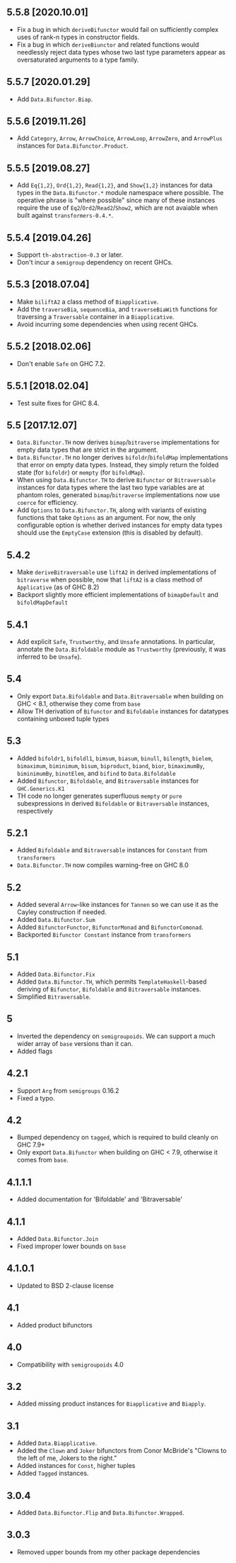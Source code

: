5.5.8 [2020.10.01]
------------------
* Fix a bug in which `deriveBifunctor` would fail on sufficiently complex uses
  of rank-n types in constructor fields.
* Fix a bug in which `deriveBiunctor` and related functions would needlessly
  reject data types whose two last type parameters appear as oversaturated
  arguments to a type family.

5.5.7 [2020.01.29]
------------------
* Add `Data.Bifunctor.Biap`.

5.5.6 [2019.11.26]
------------------
* Add `Category`, `Arrow`, `ArrowChoice`, `ArrowLoop`, `ArrowZero`, and
  `ArrowPlus` instances for `Data.Bifunctor.Product`.

5.5.5 [2019.08.27]
------------------
* Add `Eq{1,2}`, `Ord{1,2}`, `Read{1,2}`, and `Show{1,2}` instances for data
  types in the `Data.Bifunctor.*` module namespace where possible. The
  operative phrase is "where possible" since many of these instances require
  the use of `Eq2`/`Ord2`/`Read2`/`Show2`, which are not avaiable when
  built against `transformers-0.4.*`.

5.5.4 [2019.04.26]
------------------
* Support `th-abstraction-0.3` or later.
* Don't incur a `semigroup` dependency on recent GHCs.

5.5.3 [2018.07.04]
------------------
* Make `biliftA2` a class method of `Biapplicative`.
* Add the `traverseBia`, `sequenceBia`, and `traverseBiaWith` functions for
  traversing a `Traversable` container in a `Biapplicative`.
* Avoid incurring some dependencies when using recent GHCs.

5.5.2 [2018.02.06]
------------------
* Don't enable `Safe` on GHC 7.2.

5.5.1 [2018.02.04]
------------------
* Test suite fixes for GHC 8.4.

5.5 [2017.12.07]
----------------
* `Data.Bifunctor.TH` now derives `bimap`/`bitraverse`
  implementations for empty data types that are strict in the argument.
* `Data.Bifunctor.TH` no longer derives `bifoldr`/`bifoldMap` implementations
  that error on empty data types. Instead, they simply return the folded state
  (for `bifoldr`) or `mempty` (for `bifoldMap`).
* When using `Data.Bifunctor.TH` to derive `Bifunctor` or `Bitraversable`
  instances for data types where the last two type variables are at phantom
  roles, generated `bimap`/`bitraverse` implementations now use `coerce` for
  efficiency.
* Add `Options` to `Data.Bifunctor.TH`, along with variants of existing
  functions that take `Options` as an argument. For now, the only configurable
  option is whether derived instances for empty data types should use the
  `EmptyCase` extension (this is disabled by default).

5.4.2
-----
* Make `deriveBitraversable` use `liftA2` in derived implementations of `bitraverse` when possible, now that `liftA2` is a class method of `Applicative` (as of GHC 8.2)
* Backport slightly more efficient implementations of `bimapDefault` and `bifoldMapDefault`

5.4.1
-----
* Add explicit `Safe`, `Trustworthy`, and `Unsafe` annotations. In particular, annotate the `Data.Bifoldable` module as `Trustworthy` (previously, it was inferred to be `Unsafe`).

5.4
---
* Only export `Data.Bifoldable` and `Data.Bitraversable` when building on GHC < 8.1, otherwise they come from `base`
* Allow TH derivation of `Bifunctor` and `Bifoldable` instances for datatypes containing unboxed tuple types

5.3
---
* Added `bifoldr1`, `bifoldl1`, `bimsum`, `biasum`, `binull`, `bilength`, `bielem`, `bimaximum`, `biminimum`, `bisum`, `biproduct`, `biand`, `bior`, `bimaximumBy`, `biminimumBy`, `binotElem`, and `bifind` to `Data.Bifoldable`
* Added `Bifunctor`, `Bifoldable`, and `Bitraversable` instances for `GHC.Generics.K1`
* TH code no longer generates superfluous `mempty` or `pure` subexpressions in derived `Bifoldable` or `Bitraversable` instances, respectively

5.2.1
----
* Added `Bifoldable` and `Bitraversable` instances for `Constant` from `transformers`
* `Data.Bifunctor.TH` now compiles warning-free on GHC 8.0

5.2
-----
* Added several `Arrow`-like instances for `Tannen` so we can use it as the Cayley construction if needed.
* Added `Data.Bifunctor.Sum`
* Added `BifunctorFunctor`, `BifunctorMonad` and `BifunctorComonad`.
* Backported `Bifunctor Constant` instance from `transformers`

5.1
---
* Added `Data.Bifunctor.Fix`
* Added `Data.Bifunctor.TH`, which permits `TemplateHaskell`-based deriving of `Bifunctor`, `Bifoldable` and `Bitraversable` instances.
* Simplified `Bitraversable`.

5
-
* Inverted the dependency on `semigroupoids`. We can support a much wider array of `base` versions than it can.
* Added flags

4.2.1
-----
* Support `Arg` from `semigroups` 0.16.2
* Fixed a typo.

4.2
---
* Bumped dependency on `tagged`, which is required to build cleanly on GHC 7.9+
* Only export `Data.Bifunctor` when building on GHC < 7.9, otherwise it comes from `base`.

4.1.1.1
-------
* Added documentation for 'Bifoldable' and 'Bitraversable'

4.1.1
-----
* Added `Data.Bifunctor.Join`
* Fixed improper lower bounds on `base`

4.1.0.1
-------
* Updated to BSD 2-clause license

4.1
---
* Added product bifunctors

4.0
---
* Compatibility with `semigroupoids` 4.0

3.2
---
* Added missing product instances for `Biapplicative` and `Biapply`.

3.1
-----
* Added `Data.Biapplicative`.
* Added the `Clown` and `Joker` bifunctors from Conor McBride's "Clowns to the left of me, Jokers to the right."
* Added instances for `Const`, higher tuples
* Added `Tagged` instances.

3.0.4
-----
* Added `Data.Bifunctor.Flip` and `Data.Bifunctor.Wrapped`.

3.0.3
---
* Removed upper bounds from my other package dependencies
